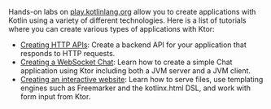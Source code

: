 [//]: # (title: Getting Started with Ktor)

Hands-on labs on [play.kotlinlang.org](https://play.kotlinlang.org/hands-on/) allow you to create applications with Kotlin using a variety of different technologies. Here is a list of tutorials where you can create various types of applications with Ktor:
* [Creating HTTP APIs](https://play.kotlinlang.org/hands-on/Creating%20HTTP%20APIs%20with%20Ktor/): Create a backend API for your application that responds to HTTP requests.
* [Creating a WebSocket Chat](https://play.kotlinlang.org/hands-on/Creating%20a%20WebSocket%20Chat%20with%20Ktor/): Learn how to create a simple Chat application using Ktor including both a JVM server and a JVM client.
* [Creating an interactive website](https://play.kotlinlang.org/hands-on/Creating%20a%20website%20with%20Ktor/): Learn how to serve files, use templating engines such as Freemarker and the kotlinx.html DSL, and work with form input from Ktor.
